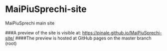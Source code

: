 # MaiPiuSprechi-site
MaiPiuSprechi main site


###A preview of the site is visible at: https://pinale.github.io/MaiPiuSprechi-site/
####The preview is hosted at GitHub pages on the master branch (root)
